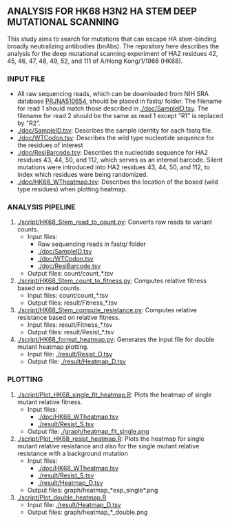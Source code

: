 ## ANALYSIS FOR HK68 H3N2 HA STEM DEEP MUTATIONAL SCANNING
This study aims to search for mutations that can escape HA stem-binding broadly neutralizing antibodies (bnAbs). The repository here describes the analysis for the deep mutational scanning experiment of HA2 residues 42, 45, 46, 47, 48, 49, 52, and 111 of A/Hong Kong/1/1968 (HK68).

### INPUT FILE
* All raw sequencing reads, which can be downloaded from NIH SRA database [PRJNA510654](https://www.ncbi.nlm.nih.gov/bioproject/PRJNA510654), should be placed in fastq/ folder. The filename for read 1 should match those described in [./doc/SampleID.tsv](./doc/SampleID.tsv). The filename for read 2 should be the same as read 1 except "R1" is replaced by "R2".
* [./doc/SampleID.tsv](./doc/SampleID.tsv): Describes the sample identity for each fastq file.
* [./doc/WTCodon.tsv](./doc/WTCodon.tsv): Describes the wild type nucleotide sequence for the residues of interest
* [./doc/ResiBarcode.tsv](./doc/ResiBarcode.tsv): Describes the nucleotide sequence for HA2 residues 43, 44, 50, and 112, which serves as an internal barcode. Silent mutations were introduced into HA2 residues 43, 44, 50, and 112, to index which residues were being randomized. 
* [./doc/HK68\_WTheatmap.tsv](./doc/HK68\_WTheatmap.tsv): Describes the location of the boxed (wild type residues) when plotting heatmap.

### ANALYSIS PIPELINE
1. [./script/HK68\_Stem\_read\_to\_count.py](./script/HK68_Stem_read_to_count.py): Converts raw reads to variant counts.
    - Input files: 
      - Raw sequencing reads in fastq/ folder
      - [./doc/SampleID.tsv](./doc/SampleID.tsv)
      - [./doc/WTCodon.tsv](./doc/WTCodon.tsv)
      - [./doc/ResiBarcode.tsv](./doc/ResiBarcode.tsv)
    - Output files: count/count\_\*.tsv
2. [./script/HK68\_Stem\_count\_to\_fitness.py](./script/HK68_Stem_count_to_fitness.py): Computes relative fitness based on read counts.
    - Input files: count/count\_\*.tsv
    - Output files: result/Fitness\_\*.tsv
3. [./script/HK68\_Stem\_compute\_resistance.py](./script/HK68\_Stem\_compute\_resistance.py): Computes relative resistance based on relative fitness.
    - Input files: result/Fitness\_\*.tsv
    - Output files: result/Resist\_\*.tsv
4. [./script/HK68\_format\_heatmap.py](./script/HK68\_format\_heatmap.py): Generates the input file for double mutant heatmap plotting.
    - Input file: [./result/Resist\_D.tsv](./result/Resist\_D.tsv)
    - Output file: [./result/Heatmap\_D.tsv](./result/Heatmap\_D.tsv)

### PLOTTING
1. [./script/Plot\_HK68\_single\_fit\_heatmap.R](./script/Plot\_HK68\_single\_fit\_heatmap.R): Plots the heatmap of single mutant relative fitness.
    - Input files:
      - [./doc/HK68\_WTheatmap.tsv](./doc/HK68\_WTheatmap.tsv)
      - [./result/Resist\_S.tsv](./result/Resist\_S.tsv)
    - Output file: [./graph/heatmap\_fit\_single.png](./graph/heatmap\_fit\_single.png)
2. [./script/Plot\_HK68\_resist\_heatmap.R](./script/Plot\_HK68\_resist\_heatmap.R): Plots the heatmap for single mutant relative resistance and also for the single mutant relative resistance with a background mutation
    - Input files:
      - [./doc/HK68\_WTheatmap.tsv](./doc/HK68\_WTheatmap.tsv)
      - [./result/Resist\_S.tsv](./result/Resist\_S.tsv)
      - [./result/Heatmap\_D.tsv](./result/Heatmap\_D.tsv)
    - Output files: graph/heatmap\_\*esp\_single\*.png
3. [./script/Plot\_double\_heatmap.R](./script/Plot\_double\_heatmap.R)
    - Input file: [./result/Heatmap\_D.tsv](./result/Heatmap\_D.tsv)
    - Output files: graph/heatmap\_\*\_double.png
